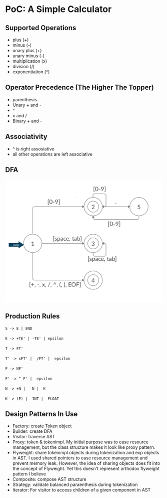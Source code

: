 # PoC: A Simple Calculator

## Supported Operations

- plus (+)
- minus (-)
- unary plus (+)
- unary minus (-)
- multiplication (x)
- division (/)
- exponentiation (^)

## Operator Precedence (The Higher The Topper)

- parenthesis
- Unary + and -
- ^
- x and /
- Binary + and -

## Associativity

- ^ is right assosiative
- all other operations are left associative

## DFA

![dfa](./dfa.png)

## Production Rules

```text
S -> E | END

E -> +TE' | -TE' | epsilon

T -> FT'

T' -> xFT' |  /FT' |  epsilon

F -> NF'

F' -> ^ F' |  epsilon

N -> +N |  -N |  K

K -> (E) |  INT |  FLOAT
```

## Design Patterns In Use

- Factory: create Token object
- Builder: create DFA
- Visitor: traverse AST
- Proxy: token & tokenimpl. My initial purpose was to ease resource management, but the class structure makes it look like proxy pattern.
- Flyweight: share tokenimpl objects during tokenization and exp objects in AST. I used shared pointers to ease resource management and prevent memory leak. However, the idea of sharing objects does fit into the concept of Flyweight. Yet this doesn't represent orthodox flyweight pattern I believe
- Composite: compose AST structure
- Strategy: validate balanced paraenthesis during tokenization
- Iterator: For visitor to access children of a given component in AST